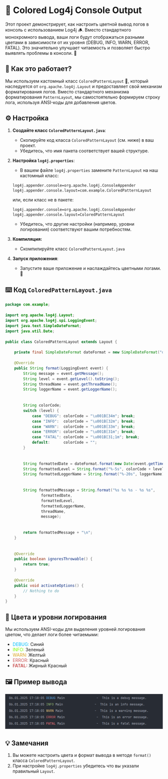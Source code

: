# 🌈 Colored Log4j Console Output 

Этот проект демонстрирует, как настроить цветной вывод логов в консоль с использованием Log4j 🪵.  Вместо стандартного монохромного вывода, ваши логи будут отображаться разными цветами в зависимости от их уровня (DEBUG, INFO, WARN, ERROR, FATAL). Это значительно улучшает читаемость и позволяет быстро выявлять проблемы в консоли. 👀

## 🚀 Как это работает?

Мы используем кастомный класс `ColoredPatternLayout` 🎨, который наследуется от `org.apache.log4j.Layout` и предоставляет свой механизм форматирования логов. Вместо стандартного механизма форматирования `PatternLayout`, мы самостоятельно формируем строку лога, используя ANSI-коды для добавления цветов.

## ⚙️ Настройка

1.  **Создайте класс `ColoredPatternLayout.java`**:
    *   Скопируйте код класса `ColoredPatternLayout` (см. ниже) в ваш проект.
    *   Убедитесь, что имя пакета соответствует вашей структуре.

2.  **Настройка `log4j.properties`**:
    *   В вашем файле `log4j.properties` замените `PatternLayout` на наш кастомный класс:

    ```properties
    log4j.appender.console=org.apache.log4j.ConsoleAppender
    log4j.appender.console.layout=com.example.ColoredPatternLayout
    ```
       или, если класс не в пакете:

     ```properties
    log4j.appender.console=org.apache.log4j.ConsoleAppender
    log4j.appender.console.layout=ColoredPatternLayout
    ```
    *   Убедитесь, что другие настройки (например, уровни логирования) соответствуют вашим потребностям.

3. **Компиляция:**
    * Скомпилируйте класс `ColoredPatternLayout.java`

4.  **Запуск приложения**:
    * Запустите ваше приложение и наслаждайтесь цветными логами. 🎉

## ⌨️ Код `ColoredPatternLayout.java`

```java
package com.example;

import org.apache.log4j.Layout;
import org.apache.log4j.spi.LoggingEvent;
import java.text.SimpleDateFormat;
import java.util.Date;

public class ColoredPatternLayout extends Layout {

    private final SimpleDateFormat dateFormat = new SimpleDateFormat("dd.MM.yyyy HH:mm:ss,SSS");

    @Override
    public String format(LoggingEvent event) {
        String message = event.getMessage();
        String level = event.getLevel().toString();
        String threadName = event.getThreadName();
        String loggerName = event.getLoggerName();


        String colorCode;
        switch (level) {
            case "DEBUG": colorCode = "\u001B[34m"; break;
            case "INFO":  colorCode = "\u001B[32m"; break;
            case "WARN":  colorCode = "\u001B[33m"; break;
            case "ERROR": colorCode = "\u001B[31m"; break;
            case "FATAL": colorCode = "\u001B[31;1m"; break;
            default:      colorCode = "";
        }


        String formattedDate = dateFormat.format(new Date(event.getTimeStamp()));
        String formattedLevel = String.format("%-5s", colorCode + level + "\u001B[0m");
        String formattedLoggerName = String.format("%-20s", loggerName);


        String formattedMessage = String.format("%s %s %s - %s %s",
                formattedDate,
                formattedLevel,
                formattedLoggerName,
                threadName,
                message);


        return formattedMessage + "\n";
    }


    @Override
    public boolean ignoresThrowable() {
        return true;
    }

    @Override
    public void activateOptions() {
        // Nothing to do
    }
}
```

## 🎨 Цвета и уровни логирования

Мы используем ANSI-коды для выделения уровней логирования цветом, что делает логи более читаемыми:

*   <span style="color:deepskyblue;">DEBUG:</span>  Синий
*   <span style="color:lawngreen;">INFO:</span>  Зеленый
*   <span style="color:goldenrod;">WARN:</span>  Желтый
*   <span style="color:indianred;">ERROR:</span> Красный
*   <span style="color:indianred;">**FATAL:**</span> Жирный Красный

## 🖼️ Пример вывода

![Пример вывода цветных логов](2.png)

## 💡 Замечания

1. Вы можете настроить цвета и формат вывода в методе `format()` класса `ColoredPatternLayout`.
2. При настройке `log4j.properties` убедитесь что вы указали правильный `Layout`.

